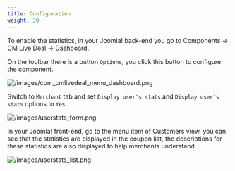 ```yaml
---
title: Configuration
weight: 30
---
```

To enable the statistics, in your Joomla! back-end you go to Components -> CM Live Deal -> Dashboard.

On the toolbar there is a button `Options`, you click this button to configure the component.

![/images/com_cmlivedeal_menu_dashboard.png](/images/com_cmlivedeal_menu_dashboard.png)

Switch to `Merchant` tab and set `Display user's stats` and `Display user's stats` options to `Yes`.

![/images/userstats_form.png](/images/userstats_form.png)

In your Joomla! front-end, go to the menu item of Customers view, you can see that the statistics are displayed in the coupon list, the descriptions for these statistics are also displayed to help merchants understand.

![/images/userstats_list.png](/images/userstats_list.png)